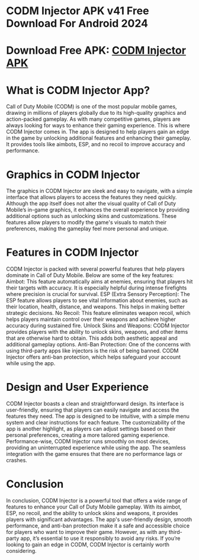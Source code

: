 # CODM Injector APK v41 Free Download For Android 2024
# Download Free APK: [CODM Injector APK](https://apkhihe.net/codm-injector/)
# What is CODM Injector App?
Call of Duty Mobile (CODM) is one of the most popular mobile games, drawing in millions of players globally due to its high-quality graphics and action-packed gameplay. As with many competitive games, players are always looking for ways to enhance their gaming experience. This is where CODM Injector comes in. The app is designed to help players gain an edge in the game by unlocking additional features and enhancing their gameplay. It provides tools like aimbots, ESP, and no recoil to improve accuracy and performance.

# Graphics in CODM Injector
The graphics in CODM Injector are sleek and easy to navigate, with a simple interface that allows players to access the features they need quickly. Although the app itself does not alter the visual quality of Call of Duty Mobile’s in-game graphics, it enhances the overall experience by providing additional options such as unlocking skins and customizations. These features allow players to modify the game's visuals to match their preferences, making the gameplay feel more personal and unique.

# Features in CODM Injector
CODM Injector is packed with several powerful features that help players dominate in Call of Duty Mobile. Below are some of the key features:
Aimbot: This feature automatically aims at enemies, ensuring that players hit their targets with accuracy. It is especially helpful during intense firefights where precision is crucial for survival.
ESP (Extra Sensory Perception): The ESP feature allows players to see vital information about enemies, such as their location, health, distance, and weapons. This helps in making better strategic decisions.
No Recoil: This feature eliminates weapon recoil, which helps players maintain control over their weapons and achieve higher accuracy during sustained fire.
Unlock Skins and Weapons: CODM Injector provides players with the ability to unlock skins, weapons, and other items that are otherwise hard to obtain. This adds both aesthetic appeal and additional gameplay options.
Anti-Ban Protection: One of the concerns with using third-party apps like injectors is the risk of being banned. CODM Injector offers anti-ban protection, which helps safeguard your account while using the app.

# Design and User Experience
CODM Injector boasts a clean and straightforward design. Its interface is user-friendly, ensuring that players can easily navigate and access the features they need. The app is designed to be intuitive, with a simple menu system and clear instructions for each feature. The customizability of the app is another highlight, as players can adjust settings based on their personal preferences, creating a more tailored gaming experience.
Performance-wise, CODM Injector runs smoothly on most devices, providing an uninterrupted experience while using the app. The seamless integration with the game ensures that there are no performance lags or crashes.

# Conclusion
In conclusion, CODM Injector is a powerful tool that offers a wide range of features to enhance your Call of Duty Mobile gameplay. With its aimbot, ESP, no recoil, and the ability to unlock skins and weapons, it provides players with significant advantages. The app's user-friendly design, smooth performance, and anti-ban protection make it a safe and accessible choice for players who want to improve their game. However, as with any third-party app, it’s essential to use it responsibly to avoid any risks. If you’re looking to gain an edge in CODM, CODM Injector is certainly worth considering.

